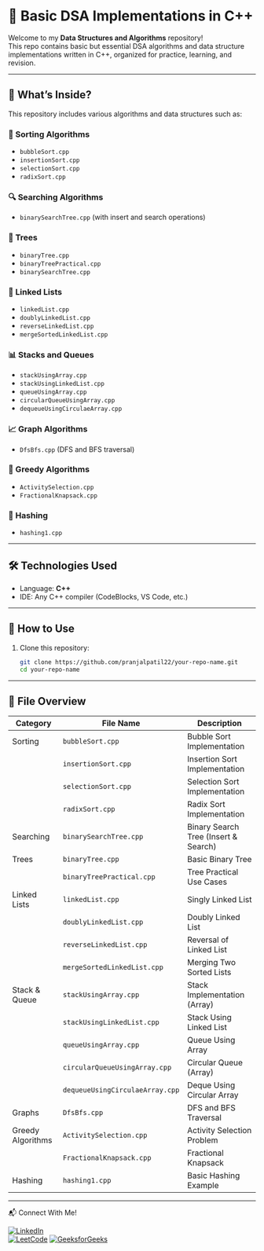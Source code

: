 # 🚀 Basic DSA Implementations in C++

Welcome to my **Data Structures and Algorithms** repository!  
This repo contains basic but essential DSA algorithms and data structure implementations written in C++, organized for practice, learning, and revision.

---

## 📂 What’s Inside?

This repository includes various algorithms and data structures such as:

### 🔁 Sorting Algorithms
- `bubbleSort.cpp`
- `insertionSort.cpp`
- `selectionSort.cpp`
- `radixSort.cpp`

### 🔍 Searching Algorithms
- `binarySearchTree.cpp` (with insert and search operations)

### 🌳 Trees
- `binaryTree.cpp`
- `binaryTreePractical.cpp`
- `binarySearchTree.cpp`

### 🔗 Linked Lists
- `linkedList.cpp`
- `doublyLinkedList.cpp`
- `reverseLinkedList.cpp`
- `mergeSortedLinkedList.cpp`

### 📊 Stacks and Queues
- `stackUsingArray.cpp`
- `stackUsingLinkedList.cpp`
- `queueUsingArray.cpp`
- `circularQueueUsingArray.cpp`
- `dequeueUsingCirculaeArray.cpp`

### 📈 Graph Algorithms
- `DfsBfs.cpp` (DFS and BFS traversal)

### 🎒 Greedy Algorithms
- `ActivitySelection.cpp`
- `FractionalKnapsack.cpp`

### 🧠 Hashing
- `hashing1.cpp`

---

## 🛠 Technologies Used
- Language: **C++**
- IDE: Any C++ compiler (CodeBlocks, VS Code, etc.)

---

## 📌 How to Use

1. Clone this repository:
   ```bash
   git clone https://github.com/pranjalpatil22/your-repo-name.git
   cd your-repo-name
   
---

## 📂 File Overview

| Category         | File Name                          | Description                              |
|------------------|------------------------------------|------------------------------------------|
| Sorting          | `bubbleSort.cpp`                  | Bubble Sort Implementation               |
|                  | `insertionSort.cpp`               | Insertion Sort Implementation            |
|                  | `selectionSort.cpp`               | Selection Sort Implementation            |
|                  | `radixSort.cpp`                   | Radix Sort Implementation                |
| Searching        | `binarySearchTree.cpp`            | Binary Search Tree (Insert & Search)     |
| Trees            | `binaryTree.cpp`                  | Basic Binary Tree                        |
|                  | `binaryTreePractical.cpp`         | Tree Practical Use Cases                 |
| Linked Lists     | `linkedList.cpp`                  | Singly Linked List                       |
|                  | `doublyLinkedList.cpp`            | Doubly Linked List                       |
|                  | `reverseLinkedList.cpp`           | Reversal of Linked List                  |
|                  | `mergeSortedLinkedList.cpp`       | Merging Two Sorted Lists                 |
| Stack & Queue    | `stackUsingArray.cpp`             | Stack Implementation (Array)            |
|                  | `stackUsingLinkedList.cpp`        | Stack Using Linked List                 |
|                  | `queueUsingArray.cpp`             | Queue Using Array                        |
|                  | `circularQueueUsingArray.cpp`     | Circular Queue (Array)                  |
|                  | `dequeueUsingCirculaeArray.cpp`   | Deque Using Circular Array               |
| Graphs           | `DfsBfs.cpp`                      | DFS and BFS Traversal                    |
| Greedy Algorithms| `ActivitySelection.cpp`           | Activity Selection Problem               |
|                  | `FractionalKnapsack.cpp`          | Fractional Knapsack                      |
| Hashing          | `hashing1.cpp`                    | Basic Hashing Example                    |

---



📬 Connect With Me!


[![LinkedIn](https://img.shields.io/badge/LinkedIn-blue?style=flat&logo=linkedin)](https://www.linkedin.com/in/pranjal-patil-851111285/)  
[![LeetCode](https://img.shields.io/badge/LeetCode-orange?style=flat&logo=leetcode)](https://leetcode.com/u/pranjal_patil/)
[![GeeksforGeeks](https://img.shields.io/badge/GeeksforGeeks-darkgreen?style=flat&logo=geeksforgeeks&logoColor=white)](https://www.geeksforgeeks.org/user/pranjalp08c1/)
